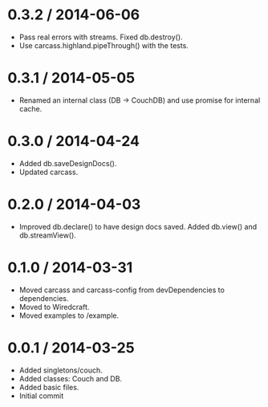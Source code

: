 
0.3.2 / 2014-06-06
==================

 * Pass real errors with streams. Fixed db.destroy().
 * Use carcass.highland.pipeThrough() with the tests.

0.3.1 / 2014-05-05
==================

 * Renamed an internal class (DB -> CouchDB) and use promise for internal cache.

0.3.0 / 2014-04-24
==================

 * Added db.saveDesignDocs().
 * Updated carcass.

0.2.0 / 2014-04-03
==================

 * Improved db.declare() to have design docs saved. Added db.view() and db.streamView().

0.1.0 / 2014-03-31
==================

 * Moved carcass and carcass-config from devDependencies to dependencies.
 * Moved to Wiredcraft.
 * Moved examples to /example.

0.0.1 / 2014-03-25
==================

 * Added singletons/couch.
 * Added classes: Couch and DB.
 * Added basic files.
 * Initial commit
